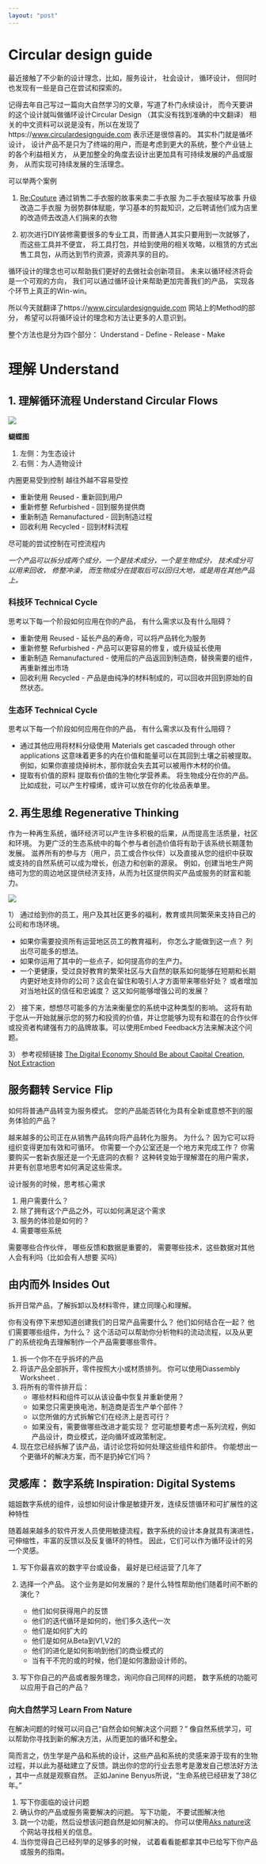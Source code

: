 ```yaml
---
layout: "post"
---
```



# Circular design guide 

最近接触了不少新的设计理念，比如，服务设计， 社会设计， 循环设计， 但同时也发现有一些是自己在尝试和探索的。 

记得去年自己写过一篇向大自然学习的文章，写道了朴门永续设计， 而今天要讲的这个设计就叫做循环设计Circular Design （其实没有找到准确的中文翻译） 相关的中文资料可以说是没有，所以在发现了https://www.circulardesignguide.com 表示还是很惊喜的。 其实朴门就是循坏设计， 设计产品不是只为了终端的用户，而是考虑到更大的系统，整个产业链上的各个利益相关方， 从更加整全的角度去设计出更加具有可持续发展的产品或服务， 从而实现可持续发展的生活理念。 

可以举两个案例

1. [Re;Couture]( https://mp.weixin.qq.com/s/h3HKFueQ7eFK2bPjuj9P4g)
通过销售二手衣服的故事来卖二手衣服
为二手衣服续写故事
升级改造二手衣服
为弱势群体赋能，学习基本的剪裁知识，之后聘请他们成为店里的改造师去改造人们捐来的衣物

2. 初次进行DIY装修需要很多的专业工具，而普通人其实只要用到一次就够了， 而这些工具并不便宜， 将工具打包，并给到使用的相关攻略，以租赁的方式出售工具包，从而达到节约资源，资源共享的目的。 

循环设计的理念也可以帮助我们更好的去做社会创新项目。 未来以循环经济将会是一个可观的方向， 我们可以通过循环设计来帮助更加完善我们的产品， 实现各个环节上真正的Win-win。 

所以今天就翻译了https://www.circulardesignguide.com 网站上的Method的部分， 希望可以将循环设计的理念和方法让更多的人意识到。 

整个方法也是分为四个部分： 
Understand - Define - Release - Make

# 理解 Understand 

## 1. 理解循环流程 Understand Circular Flows 


![](http://ob49cesbh.bkt.clouddn.com/2018-05-31-15277727966806.jpg)

**蝴蝶图**

1. 左侧：为生态设计
2. 右侧：为人造物设计

内圈更易受到控制
越往外越不容易受控

* 重新使用 Reused - 重新回到用户
* 重新修整 Refurbished - 回到服务提供商
* 重新制造 Remanufactured -  回到制造过程
* 回收利用 Recycled - 回到材料流程
     
尽可能的尝试控制在可控流程内 

*一个产品可以拆分成两个成分，一个是技术成分，一个是生物成分， 技术成分可以用来回收， 修整冲澡， 而生物成分在提取后可以回归大地，或是用在其他产品上。* 

### 科技环 Technical Cycle

思考以下每一个阶段如何应用在你的产品， 有什么需求以及有什么阻碍？ 

* 重新使用 Reused -  延长产品的寿命，可以将产品转化为服务
* 重新修整 Refurbished - 产品可以更容易的修复，或升级延长使用
* 重新制造 Remanufactured -  使用后的产品返回到制造商，替换需要的组件，再重新推出市场
* 回收利用 Recycled - 产品是由纯净的材料制成的，可以回收并回到原始的自然状态。

### 生态环 Technical Cycle
思考以下每一个阶段如何应用在你的产品， 有什么需求以及有什么阻碍？ 

* 通过其他应用将材料分级使用 Materials get cascaded through other applications 
这意味着更多的内在价值和能量可以在其回到土壤之前被提取。 例如，如果你直接烧掉树木，那你就会失去其可以被用作木材的价值。
* 提取有价值的原料
提取有价值的生物化学营养素。 将生物成分在你的产品。 比如成批，可以产生柠檬烯，或许可以放在你的化妆品表单里。

##  2.  再生思维 Regenerative Thinking 

作为一种再生系统，循环经济可以产生许多积极的后果，从而提高生活质量，社区和环境。
为更广泛的生态系统中的每个参与者创造价值将有助于该系统长期蓬勃发展。 滋养所有的参与方（用户，员工或合作伙伴）以及直接从您的组织中获取或支持的自然系统可以成为增长，创造力和创新的源泉。 例如，创建当地生产网络可为您的周边地区提供经济支持，从而为社区提供购买产品或服务的财富和能力。

![](http://ob49cesbh.bkt.clouddn.com/2018-05-31-15277726677890.jpg)

1） 通过给到你的员工，用户及其社区更多的福利，教育或共同繁荣来支持自己的公司和市场环境。 

* 如果你需要投资所有运营地区员工的教育福利， 你怎么才能做到这一点？ 列出尽可能多的想法。
* 如果你运用了其中的一些点子，如何提高你的生产力。 
* 一个更健康，受过良好教育的繁荣社区与大自然的联系如何能够在短期和长期内更好地支持你的公司？这会在留住和吸引人才方面带来哪些好处？ 或者增加对当地社区的信任和忠诚度？ 这又如何能够增强公司的发展？

2） 接下来，想想尽可能多的方法来衡量您的系统中这种类型的影响。 这将有助于您从一开始就展示您的努力和投资的价值，并让您能够为现有和潜在的合作伙伴或投资者构建强有力的品牌故事。可以使用Embed Feedback方法来解决这个问题。

3） 参考视频链接 [The Digital Economy Should Be about Capital Creation, Not Extraction](https://www.youtube.com/watch?v=BAwB9-9QOQI)


## 服务翻转 Service Flip

如何将普通产品转变为服务模式。 您的产品能否转化为具有全新或意想不到的服务体验的产品？

越来越多的公司正在从销售产品转向将产品转化为服务。 为什么？ 因为它可以将组织变得更加有效和可循环。 你需要一个办公室还是一个地方来完成工作？ 你需要购买一套新衣服还是一个无底洞的衣橱？ 这种转变始于理解潜在的用户需求，并更有创意地思考如何满足这些需求。

设计服务的时候，思考核心需求

1. 用户需要什么？ 
2. 除了拥有这个产品之外，可以如何满足这个需求
3. 服务的体验是如何的？ 
4. 需要哪些系统 

需要哪些合作伙伴， 哪些反馈和数据是重要的， 需要哪些技术，这些数据对其他人会有利吗（比如会有人想要
买吗） 


## 由内而外 Insides Out
拆开日常产品，了解拆卸以及材料零件，建立同理心和理解。

你有没有停下来想知道创建我们的日常产品需要什么？ 他们如何结合在一起？ 他们需要哪些组件，为什么？ 这个活动可以帮助你分析物料的流动流程，以及从更广的系统视角去理解制作一个产品需要哪些零件。 

1. 拆一个你不在乎拆坏的产品
2. 将该产品全部拆开，零件按照大小或材质排列。 你可以使用Diassembly Worksheet . 
3. 将所有的零件排开后： 
    * 哪些材料和组件可以从该设备中恢复并重新使用？
    * 如果您只需更换电池，制造商是否生产单个部件？
    * 以您所做的方式拆解它们在经济上是否可行？
    * 如果没有，需要做哪些改进才能实现？ 您可能想要考虑一系列流程，例如产品设计，商业模式，逆向循环或政策制定。
4. 现在您已经拆解了该产品，请讨论您将如何处理这些组件和部件。 你能想出一个更循坏的解决方案，而不是扔掉它们吗？

## 灵感库： 数字系统 Inspiration: Digital Systems

姐姐数字系统的组件，设想如何设计像是敏捷开发，连续反馈循环和可扩展性的这种特性

随着越来越多的软件开发人员使用敏捷流程，数字系统的设计本身就具有演进性，可伸缩性，丰富的反馈以及反复循环的特性。 因此，它们可以作为循环设计的另一个灵感。

1. 写下你最喜欢的数字平台或设备， 最好是已经运营了几年了 
2. 选择一个产品。 这个业务是如何发展的？是什么特性帮助他们随着时间不断的演化？
    * 他们如何获得用户的反馈
    * 他们的迭代循环是如何的，他们多久迭代一次
    * 他们是如何扩大的
    * 他们是如何从Beta到V1,V2的
    * 他们的进化是如何影响到他们的商业模式的
    * 当有干不完的或的时候，他们是如何激励设计师的。 

3. 写下你自己的产品或者服务理念，询问你自己同样的问题， 数字系统的功能可以应用于自己的产品？


### 向大自然学习 Learn From Nature 
在解决问题的时候可以问自己“自然会如何解决这个问题？” 
像自然系统学习，可以帮助你寻找到新的解决方法，从而更加的循环和整全。

简而言之，仿生学是产品和系统的设计，这些产品和系统的灵感来源于现有的生物过程，并以此为基础建立了反馈。跳出你的您的行业去思考是激发自己想法好方法 ，其中一点就是观察自然。  正如Janine Benyus所说，“生命系统已经研发了38亿年。”

1. 写下你面临的设计问题
2. 确认你的产品或服务需要解决的问题。 写下功能， 不要试图解决他
3. 跳一个功能，然后设想该问题自然是如何解决的。 你可以使用[Aks nature](https://asknature.org/)这个网站寻找相关的信息。 
4. 当你觉得自己已经列举的足够多的时候， 试着看看能都拿其中已给写下你产品或服务的指南。 





























